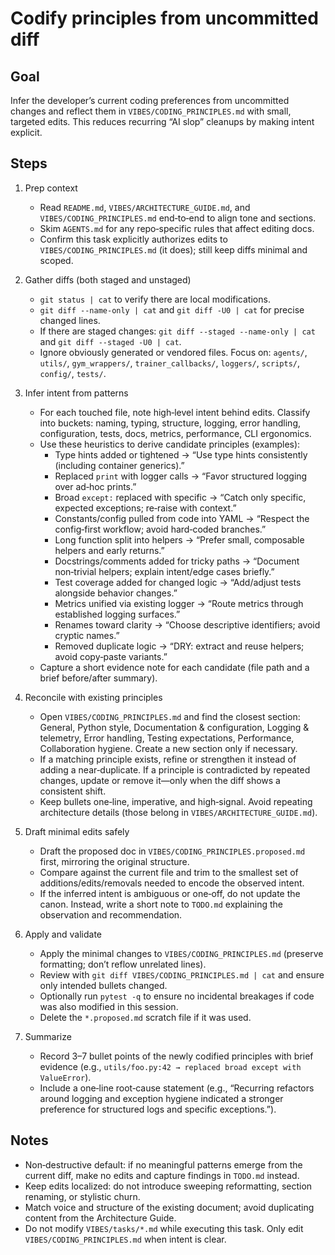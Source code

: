 # Codify principles from uncommitted diff

## Goal
Infer the developer’s current coding preferences from uncommitted changes and reflect them in `VIBES/CODING_PRINCIPLES.md` with small, targeted edits. This reduces recurring “AI slop” cleanups by making intent explicit.

## Steps
1. Prep context
   - Read `README.md`, `VIBES/ARCHITECTURE_GUIDE.md`, and `VIBES/CODING_PRINCIPLES.md` end‑to‑end to align tone and sections.
   - Skim `AGENTS.md` for any repo‑specific rules that affect editing docs.
   - Confirm this task explicitly authorizes edits to `VIBES/CODING_PRINCIPLES.md` (it does); still keep diffs minimal and scoped.

2. Gather diffs (both staged and unstaged)
   - `git status | cat` to verify there are local modifications.
   - `git diff --name-only | cat` and `git diff -U0 | cat` for precise changed lines.
   - If there are staged changes: `git diff --staged --name-only | cat` and `git diff --staged -U0 | cat`.
   - Ignore obviously generated or vendored files. Focus on: `agents/`, `utils/`, `gym_wrappers/`, `trainer_callbacks/`, `loggers/`, `scripts/`, `config/`, `tests/`.

3. Infer intent from patterns
   - For each touched file, note high‑level intent behind edits. Classify into buckets: naming, typing, structure, logging, error handling, configuration, tests, docs, metrics, performance, CLI ergonomics.
   - Use these heuristics to derive candidate principles (examples):
     - Type hints added or tightened → “Use type hints consistently (including container generics).”
     - Replaced `print` with logger calls → “Favor structured logging over ad‑hoc prints.”
     - Broad `except:` replaced with specific → “Catch only specific, expected exceptions; re‑raise with context.”
     - Constants/config pulled from code into YAML → “Respect the config‑first workflow; avoid hard‑coded branches.”
     - Long function split into helpers → “Prefer small, composable helpers and early returns.”
     - Docstrings/comments added for tricky paths → “Document non‑trivial helpers; explain intent/edge cases briefly.”
     - Test coverage added for changed logic → “Add/adjust tests alongside behavior changes.”
     - Metrics unified via existing logger → “Route metrics through established logging surfaces.”
     - Renames toward clarity → “Choose descriptive identifiers; avoid cryptic names.”
     - Removed duplicate logic → “DRY: extract and reuse helpers; avoid copy‑paste variants.”
   - Capture a short evidence note for each candidate (file path and a brief before/after summary).

4. Reconcile with existing principles
   - Open `VIBES/CODING_PRINCIPLES.md` and find the closest section: General, Python style, Documentation & configuration, Logging & telemetry, Error handling, Testing expectations, Performance, Collaboration hygiene. Create a new section only if necessary.
   - If a matching principle exists, refine or strengthen it instead of adding a near‑duplicate. If a principle is contradicted by repeated changes, update or remove it—only when the diff shows a consistent shift.
   - Keep bullets one‑line, imperative, and high‑signal. Avoid repeating architecture details (those belong in `VIBES/ARCHITECTURE_GUIDE.md`).

5. Draft minimal edits safely
   - Draft the proposed doc in `VIBES/CODING_PRINCIPLES.proposed.md` first, mirroring the original structure.
   - Compare against the current file and trim to the smallest set of additions/edits/removals needed to encode the observed intent.
   - If the inferred intent is ambiguous or one‑off, do not update the canon. Instead, write a short note to `TODO.md` explaining the observation and recommendation.

6. Apply and validate
   - Apply the minimal changes to `VIBES/CODING_PRINCIPLES.md` (preserve formatting; don’t reflow unrelated lines).
   - Review with `git diff VIBES/CODING_PRINCIPLES.md | cat` and ensure only intended bullets changed.
   - Optionally run `pytest -q` to ensure no incidental breakages if code was also modified in this session.
   - Delete the `*.proposed.md` scratch file if it was used.

7. Summarize
   - Record 3–7 bullet points of the newly codified principles with brief evidence (e.g., `utils/foo.py:42 → replaced broad except with ValueError`).
   - Include a one‑line root‑cause statement (e.g., “Recurring refactors around logging and exception hygiene indicated a stronger preference for structured logs and specific exceptions.”).

## Notes
- Non‑destructive default: if no meaningful patterns emerge from the current diff, make no edits and capture findings in `TODO.md` instead.
- Keep edits localized: do not introduce sweeping reformatting, section renaming, or stylistic churn.
- Match voice and structure of the existing document; avoid duplicating content from the Architecture Guide.
- Do not modify `VIBES/tasks/*.md` while executing this task. Only edit `VIBES/CODING_PRINCIPLES.md` when intent is clear.

